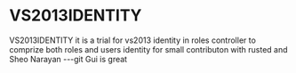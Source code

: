 # VS2013IDENTITY
VS2013IDENTITY
 it is a trial for vs2013 identity  in roles controller to comprize both roles and users identity  for small contributon with rusted and Sheo Narayan  ---git Gui is great

